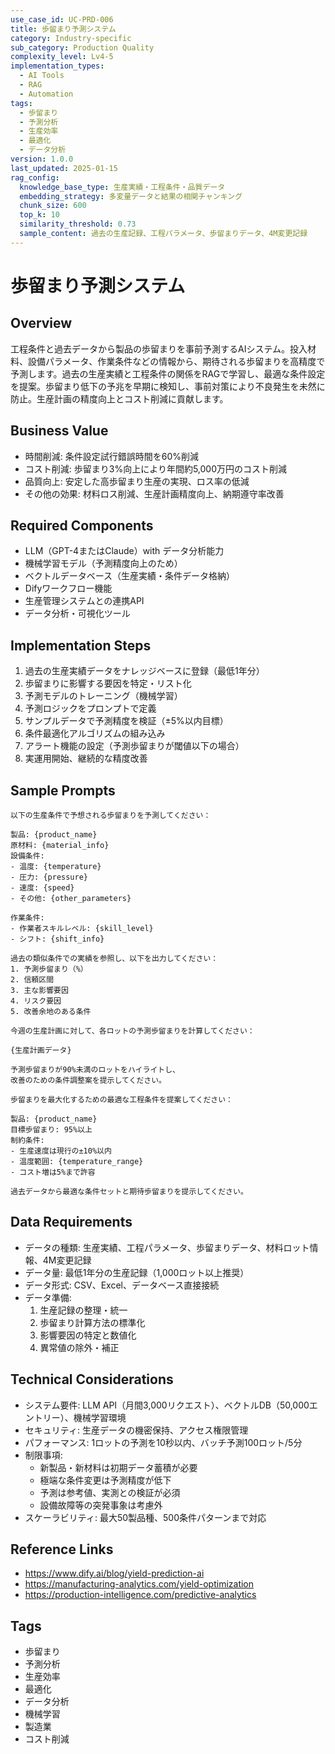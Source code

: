 ```yaml
---
use_case_id: UC-PRD-006
title: 歩留まり予測システム
category: Industry-specific
sub_category: Production Quality
complexity_level: Lv4-5
implementation_types:
  - AI Tools
  - RAG
  - Automation
tags:
  - 歩留まり
  - 予測分析
  - 生産効率
  - 最適化
  - データ分析
version: 1.0.0
last_updated: 2025-01-15
rag_config:
  knowledge_base_type: 生産実績・工程条件・品質データ
  embedding_strategy: 多変量データと結果の相関チャンキング
  chunk_size: 600
  top_k: 10
  similarity_threshold: 0.73
  sample_content: 過去の生産記録、工程パラメータ、歩留まりデータ、4M変更記録
---
```


# 歩留まり予測システム

## Overview

工程条件と過去データから製品の歩留まりを事前予測するAIシステム。投入材料、設備パラメータ、作業条件などの情報から、期待される歩留まりを高精度で予測します。過去の生産実績と工程条件の関係をRAGで学習し、最適な条件設定を提案。歩留まり低下の予兆を早期に検知し、事前対策により不良発生を未然に防止。生産計画の精度向上とコスト削減に貢献します。

## Business Value

- 時間削減: 条件設定試行錯誤時間を60%削減
- コスト削減: 歩留まり3%向上により年間約5,000万円のコスト削減
- 品質向上: 安定した高歩留まり生産の実現、ロス率の低減
- その他の効果: 材料ロス削減、生産計画精度向上、納期遵守率改善

## Required Components

- LLM（GPT-4またはClaude）with データ分析能力
- 機械学習モデル（予測精度向上のため）
- ベクトルデータベース（生産実績・条件データ格納）
- Difyワークフロー機能
- 生産管理システムとの連携API
- データ分析・可視化ツール

## Implementation Steps

1. 過去の生産実績データをナレッジベースに登録（最低1年分）
2. 歩留まりに影響する要因を特定・リスト化
3. 予測モデルのトレーニング（機械学習）
4. 予測ロジックをプロンプトで定義
5. サンプルデータで予測精度を検証（±5%以内目標）
6. 条件最適化アルゴリズムの組み込み
7. アラート機能の設定（予測歩留まりが閾値以下の場合）
8. 実運用開始、継続的な精度改善

## Sample Prompts

```
以下の生産条件で予想される歩留まりを予測してください：

製品: {product_name}
原材料: {material_info}
設備条件:
- 温度: {temperature}
- 圧力: {pressure}
- 速度: {speed}
- その他: {other_parameters}

作業条件:
- 作業者スキルレベル: {skill_level}
- シフト: {shift_info}

過去の類似条件での実績を参照し、以下を出力してください：
1. 予測歩留まり（%）
2. 信頼区間
3. 主な影響要因
4. リスク要因
5. 改善余地のある条件
```

```
今週の生産計画に対して、各ロットの予測歩留まりを計算してください：

{生産計画データ}

予測歩留まりが90%未満のロットをハイライトし、
改善のための条件調整案を提示してください。
```

```
歩留まりを最大化するための最適な工程条件を提案してください：

製品: {product_name}
目標歩留まり: 95%以上
制約条件:
- 生産速度は現行の±10%以内
- 温度範囲: {temperature_range}
- コスト増は5%まで許容

過去データから最適な条件セットと期待歩留まりを提示してください。
```

## Data Requirements

- データの種類: 生産実績、工程パラメータ、歩留まりデータ、材料ロット情報、4M変更記録
- データ量: 最低1年分の生産記録（1,000ロット以上推奨）
- データ形式: CSV、Excel、データベース直接接続
- データ準備:
  1. 生産記録の整理・統一
  2. 歩留まり計算方法の標準化
  3. 影響要因の特定と数値化
  4. 異常値の除外・補正

## Technical Considerations

- システム要件: LLM API（月間3,000リクエスト）、ベクトルDB（50,000エントリー）、機械学習環境
- セキュリティ: 生産データの機密保持、アクセス権限管理
- パフォーマンス: 1ロットの予測を10秒以内、バッチ予測100ロット/5分
- 制限事項:
  - 新製品・新材料は初期データ蓄積が必要
  - 極端な条件変更は予測精度が低下
  - 予測は参考値、実測との検証が必須
  - 設備故障等の突発事象は考慮外
- スケーラビリティ: 最大50製品種、500条件パターンまで対応

## Reference Links

- https://www.dify.ai/blog/yield-prediction-ai
- https://manufacturing-analytics.com/yield-optimization
- https://production-intelligence.com/predictive-analytics

## Tags

- 歩留まり
- 予測分析
- 生産効率
- 最適化
- データ分析
- 機械学習
- 製造業
- コスト削減
